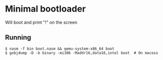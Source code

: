 # Minimal bootloader

Will boot and print "!" on the screen

## Running
```
$ nasm -f bin boot.nasm && qemu-system-x86_64 boot
$ gobjdump -D -b binary -mi386 -Maddr16,data16,intel boot  # On macosx
```
